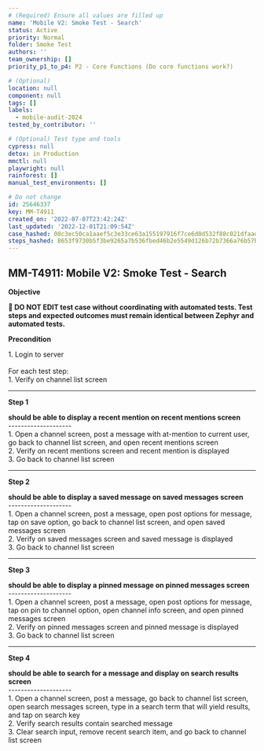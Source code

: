 ```yaml
---
# (Required) Ensure all values are filled up
name: 'Mobile V2: Smoke Test - Search'
status: Active
priority: Normal
folder: Smoke Test
authors: ''
team_ownership: []
priority_p1_to_p4: P2 - Core Functions (Do core functions work?)

# (Optional)
location: null
component: null
tags: []
labels:
  - mobile-audit-2024
tested_by_contributor: ''

# (Optional) Test type and tools
cypress: null
detox: in Production
mmctl: null
playwright: null
rainforest: []
manual_test_environments: []

# Do not change
id: 25646337
key: MM-T4911
created_on: '2022-07-07T23:42:24Z'
last_updated: '2022-12-01T21:09:54Z'
case_hashed: 08c3ec50ca1aaef5c3e33ce63a155197916f7ce6d0d532f88c021dfaadc813adcb22d4f8f2968987dce05df7c13a5d1a
steps_hashed: 8653f9730b5f3be9265a7b536fbed46b2e5549d126b72b7366a76b57b035bdb6343751e0c373110b1e2203fadfd03137
---
```


<!-- (Auto-generated) Based on frontmatter's "key" and "name" -->

## MM-T4911: Mobile V2: Smoke Test - Search

**Objective**

**🛑 DO NOT EDIT test case without coordinating with automated tests. Test steps and expected outcomes must remain identical between Zephyr and automated tests.**

**Precondition**

1\. Login to server\
\
For each test step:\
1\. Verify on channel list screen

---

**Step 1**

**should be able to display a recent mention on recent mentions screen**\
\--------------------\
1\. Open a channel screen, post a message with at-mention to current user, go back to channel list screen, and open recent mentions screen\
2\. Verify on recent mentions screen and recent mention is displayed\
3\. Go back to channel list screen

---

**Step 2**

**should be able to display a saved message on saved messages screen**\
\--------------------\
1\. Open a channel screen, post a message, open post options for message, tap on save option, go back to channel list screen, and open saved messages screen\
2\. Verify on saved messages screen and saved message is displayed\
3\. Go back to channel list screen

---

**Step 3**

**should be able to display a pinned message on pinned messages screen**\
\--------------------\
1\. Open a channel screen, post a message, open post options for message, tap on pin to channel option, open channel info screen, and open pinned messages screen\
2\. Verify on pinned messages screen and pinned message is displayed\
3\. Go back to channel list screen

---

**Step 4**

**should be able to search for a message and display on search results screen**\
\--------------------\
1\. Open a channel screen, post a message, go back to channel list screen, open search messages screen, type in a search term that will yield results, and tap on search key\
2\. Verify search results contain searched message\
3\. Clear search input, remove recent search item, and go back to channel list screen
